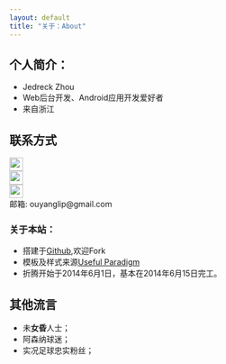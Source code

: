 ```yaml
---
layout: default
title: "关于：About"
---
```


## 个人简介：

* Jedreck Zhou
* Web后台开发、Android应用开发爱好者
* 来自浙江

## 联系方式

<p class="contact">
 <a href="http://weibo.com/ouyanglip" title="微博联系我"><img src="http://www.sinaimg.cn/blog/developer/wiki/LOGO_32x32.png" width="24" height="24" style="display:inline-block;vertical-align:middle"></a><br/>
        <a href="http://www.zhihu.com/people/lippi-ouyang" title="知乎联系我"><img src="http://www.zhihu.com/favicon.ico" width="24" height="24" style="display:inline-block;vertical-align:middle"></a><br/>
 <a href="https://github.com/LippiOuYang" title="Github联系我"><img src="http://www.github.com/favicon.ico" width="24" height="24" style="display:inline-block;vertical-align:middle"></a><br/>
邮箱: ouyanglip@gmail.com 
</p>

### 关于本站：

* 搭建于[Github](https://github.com/LippiOuYang/LippiOuYang.github.io),欢迎Fork
* 模板及样式来源[Useful Paradigm](http://usefulparadigm.com/)
* 折腾开始于2014年6月1日，基本在2014年6月15日完工。

## 其他流言
* 未**女昏**人士；
* 阿森纳球迷；
* 实况足球忠实粉丝；
